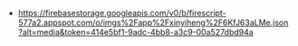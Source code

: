 - https://firebasestorage.googleapis.com/v0/b/firescript-577a2.appspot.com/o/imgs%2Fapp%2Fxinyiheng%2F6KfJ63aLMe.json?alt=media&token=414e5bf1-9adc-4bb8-a3c9-00a527dbd94a
